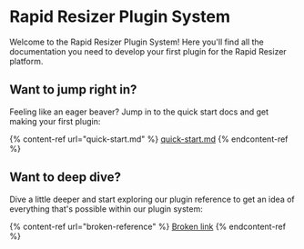 # Rapid Resizer Plugin System

Welcome to the Rapid Resizer Plugin System! Here you'll find all the documentation you need to develop your first plugin for the Rapid Resizer platform.

## Want to jump right in?

Feeling like an eager beaver? Jump in to the quick start docs and get making your first plugin:

{% content-ref url="quick-start.md" %}
[quick-start.md](quick-start.md)
{% endcontent-ref %}

## Want to deep dive?

Dive a little deeper and start exploring our plugin reference to get an idea of everything that's possible within our plugin system:

{% content-ref url="broken-reference" %}
[Broken link](broken-reference)
{% endcontent-ref %}
